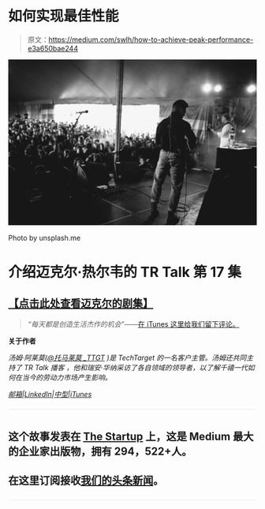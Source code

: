 # 如何实现最佳性能

> 原文：<https://medium.com/swlh/how-to-achieve-peak-performance-e3a650bae244>

![](img/fda0c184c2155666283d4b30ce36fdc8.png)

Photo by unsplash.me

# 介绍迈克尔·热尔韦的 TR Talk 第 17 集

## [【点击此处查看迈克尔的剧集】](https://soundcloud.com/ryan-warner-799706255/17-how-to-achieve-peak-performance-w-dr-michael-gervais)

> *“每天都是创造生活杰作的机会”——*[在 iTunes 这里给我们留下评论。](https://medium.com/u/daecf6416762#iTunes)

**关于作者**

*汤姆·阿莱莫(*[*@托马莱莫 _TTGT*](https://twitter.com/TomAlaimo_TTGT) *)是 TechTarget 的一名客户主管。汤姆还共同主持了 TR Talk 播客* *，他和瑞安·华纳采访了各自领域的领导者，以了解千禧一代如何在当今的劳动力市场产生影响。*

[*邮箱*](mailto:thomasalaimo7@gmail.com)*|*[*LinkedIn*](https://www.linkedin.com/in/tom-alaimo-573a1878/)*|*[*中型*](/@TomAlaimo_TTGT)*|*[*iTunes*](https://itunes.apple.com/us/podcast/tr-talk/id1294132895?mt=2%20#iTunes)

![](img/731acf26f5d44fdc58d99a6388fe935d.png)

## 这个故事发表在 [The Startup](https://medium.com/swlh) 上，这是 Medium 最大的企业家出版物，拥有 294，522+人。

## 在这里订阅接收[我们的头条新闻](http://growthsupply.com/the-startup-newsletter/)。

![](img/731acf26f5d44fdc58d99a6388fe935d.png)